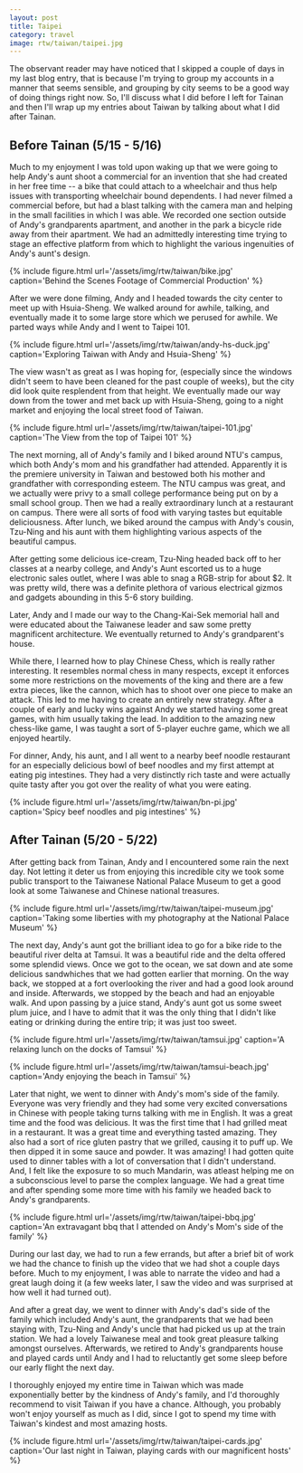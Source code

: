 ```yaml
---
layout: post
title: Taipei
category: travel
image: rtw/taiwan/taipei.jpg
---
```


The observant reader may have noticed that I skipped a couple of days
in my last blog entry, that is because I'm trying to group my accounts
in a manner that seems sensible, and grouping by city seems to be a
good way of doing things right now. So, I'll discuss what I did before
I left for Tainan and then I'll wrap up my entries about Taiwan by
talking about what I did after Tainan.

## Before Tainan (5/15 - 5/16)

Much to my enjoyment I was told upon waking up that we were going to
help Andy's aunt shoot a commercial for an invention that she had
created in her free time -- a bike that could attach to a wheelchair and
thus help issues with transporting wheelchair bound dependents. I had
never filmed a commercial before, but had a blast talking with the
camera man and helping in the small facilities in which I was able. We
recorded one section outside of Andy's grandparents apartment, and
another in the park a bicycle ride away from their apartment. We had
an admittedly interesting time trying to stage an effective platform
from which to highlight the various ingenuities of Andy's aunt's
design.

{% include figure.html url='/assets/img/rtw/taiwan/bike.jpg' caption='Behind the Scenes Footage of Commercial Production' %}

After we were done filming, Andy and I headed towards the city center
to meet up with Hsuia-Sheng. We walked around for awhile, talking, and
eventually made it to some large store which we perused for awhile. We
parted ways while Andy and I went to Taipei 101.


{% include figure.html url='/assets/img/rtw/taiwan/andy-hs-duck.jpg' caption='Exploring Taiwan with Andy and Hsuia-Sheng' %}

The view wasn't as great as I was hoping for, (especially since the
windows didn't seem to have been cleaned for the past couple of
weeks), but the city did look quite resplendent from that height. We
eventually made our way down from the tower and met back up with
Hsuia-Sheng, going to a night market and enjoying the local street
food of Taiwan.

{% include figure.html url='/assets/img/rtw/taiwan/taipei-101.jpg' caption='The View from the top of Taipei 101' %}

The next morning, all of Andy's family and I biked around NTU's
campus, which both Andy's mom and his grandfather had attended.
Apparently it is the premiere university in Taiwan and bestowed both
his mother and grandfather with corresponding esteem. The NTU campus
was great, and we actually were privy to a small college performance
being put on by a small school group. Then we had a really
extraordinary lunch at a restaurant on campus. There were all sorts of
food with varying tastes but equitable deliciousness. After lunch, we
biked around the campus with Andy's cousin, Tzu-Ning and his aunt with
them highlighting various aspects of the beautiful campus.

After getting some delicious ice-cream, Tzu-Ning headed back off to
her classes at a nearby college, and Andy's Aunt escorted us to a huge
electronic sales outlet, where I was able to snag a RGB-strip for
about $2. It was pretty wild, there was a definite plethora of various
electrical gizmos and gadgets abounding in this 5-6 story building.

Later, Andy and I made our way to the Chang-Kai-Sek memorial hall and
were educated about the Taiwanese leader and saw some pretty
magnificent architecture. We eventually returned to Andy's
grandparent's house.

While there, I learned how to play Chinese Chess, which is really
rather interesting. It resembles normal chess in many respects, except
it enforces some more restrictions on the movements of the king and
there are a few extra pieces, like the cannon, which has to shoot over
one piece to make an attack. This led to me having to create an
entirely new strategy. After a couple of early and lucky wins against
Andy we started having some great games, with him usually taking the
lead. In addition to the amazing new chess-like game, I was taught a
sort of 5-player euchre game, which we all enjoyed heartily.

For dinner, Andy, his aunt, and I all went to a nearby beef noodle
restaurant for an especially delicious bowl of beef noodles and my
first attempt at eating pig intestines. They had a very distinctly
rich taste and were actually quite tasty after you got over the
reality of what you were eating.

{% include figure.html url='/assets/img/rtw/taiwan/bn-pi.jpg' caption='Spicy beef noodles and pig intestines' %}

## After Tainan (5/20 - 5/22)

After getting back from Tainan, Andy and I encountered some rain the
next day. Not letting it deter us from enjoying this incredible city
we took some public transport to the Taiwanese National Palace Museum 
to get a good look at some Taiwanese and Chinese national treasures.

{% include figure.html url='/assets/img/rtw/taiwan/taipei-museum.jpg' caption='Taking some liberties with my photography at the National Palace Museum' %}

The next day, Andy's aunt got the brilliant idea to go for a bike ride
to the beautiful river delta at Tamsui. It was a beautiful ride and
the delta offered some splendid views. Once we got to the ocean, we
sat down and ate some delicious sandwhiches that we had gotten earlier
that morning. On the way back, we stopped at a fort overlooking the
river and had a good look around and inside. Afterwards, we stopped by
the beach and had an enjoyable walk. And upon passing by a juice
stand, Andy's aunt got us some sweet plum juice, and I have to admit
that it was the only thing that I didn't like eating or drinking
during the entire trip; it was just too sweet.

{% include figure.html url='/assets/img/rtw/taiwan/tamsui.jpg' caption='A relaxing lunch on the docks of Tamsui' %}

{% include figure.html url='/assets/img/rtw/taiwan/tamsui-beach.jpg' caption='Andy enjoying the beach in Tamsui' %}

Later that night, we went to dinner with Andy's mom's side of the
family. Everyone was very friendly and they had some very excited
conversations in Chinese with people taking turns talking with me in
English. It was a great time and the food was delicious. It was the
first time that I had grilled meat in a restaurant. It was a great
time and everything tasted amazing. They also had a sort of rice
gluten pastry that we grilled, causing it to puff up. We then dipped
it in some sauce and powder. It was amazing! I had gotten quite used
to dinner tables with a lot of conversation that I didn't understand.
And, I felt like the exposure to so much Mandarin, was atleast helping
me on a subconscious level to parse the complex language. We had a
great time and after spending some more time with his family we headed
back to Andy's grandparents.

{% include figure.html url='/assets/img/rtw/taiwan/taipei-bbq.jpg' caption='An extravagant bbq that I attended on Andy\'s Mom\'s side of the family' %}

During our last day, we had to run a few errands, but after a brief
bit of work we had the chance to finish up the video that we had shot
a couple days before. Much to my enjoyment, I was able to narrate the
video and had a great laugh doing it (a few weeks later, I saw the video 
and was surprised at how well it had turned out).

And after a great day, we went to dinner with Andy's dad's side of the
family which included Andy's aunt, the grandparents that we had been
staying with, Tzu-Ning and Andy's uncle that had picked us up at the
train station. We had a lovely Taiwanese meal and took great pleasure
talking amongst ourselves. Afterwards, we retired to Andy's
grandparents house and played cards until Andy and I had to
reluctantly get some sleep before our early flight the next day.

I thoroughly enjoyed my entire time in Taiwan which was made
exponentially better by the kindness of Andy's family, and I'd
thoroughly recommend to visit Taiwan if you have a chance. Although,
you probably won't enjoy yourself as much as I did, since I got to
spend my time with Taiwan's kindest and most amazing hosts.

{% include figure.html url='/assets/img/rtw/taiwan/taipei-cards.jpg' caption='Our last night in Taiwan, playing cards with our magnificent hosts' %}

